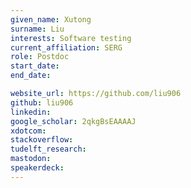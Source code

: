 ```yaml
---
given_name: Xutong
surname: Liu
interests: Software testing
current_affiliation: SERG
role: Postdoc
start_date:
end_date:

website_url: https://github.com/liu906
github: liu906
linkedin:
google_scholar: 2qkgBsEAAAAJ
xdotcom:
stackoverflow:
tudelft_research:
mastodon:
speakerdeck:
---
```

